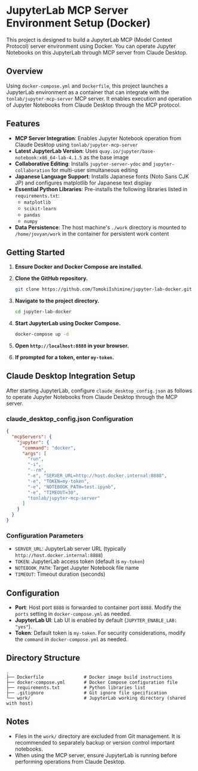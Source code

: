 # JupyterLab MCP Server Environment Setup (Docker)

This project is designed to build a JupyterLab MCP (Model Context Protocol) server environment using Docker. You can operate Jupyter Notebooks on this JupyterLab through MCP server from Claude Desktop.

## Overview

Using `docker-compose.yml` and `Dockerfile`, this project launches a JupyterLab environment as a container that can integrate with the `tonlab/jupyter-mcp-server` MCP server. It enables execution and operation of Jupyter Notebooks from Claude Desktop through the MCP protocol.

## Features

- **MCP Server Integration**: Enables Jupyter Notebook operation from Claude Desktop using `tonlab/jupyter-mcp-server`
- **Latest JupyterLab Version**: Uses `quay.io/jupyter/base-notebook:x86_64-lab-4.1.5` as the base image
- **Collaborative Editing**: Installs `jupyter-server-ydoc` and `jupyter-collaboration` for multi-user simultaneous editing
- **Japanese Language Support**: Installs Japanese fonts (Noto Sans CJK JP) and configures matplotlib for Japanese text display
- **Essential Python Libraries**: Pre-installs the following libraries listed in `requirements.txt`:
    - `matplotlib`
    - `scikit-learn`
    - `pandas`
    - `numpy`
- **Data Persistence**: The host machine's `./work` directory is mounted to `/home/jovyan/work` in the container for persistent work content

## Getting Started

1.  **Ensure Docker and Docker Compose are installed.**

2.  **Clone the GitHub repository.**

    ```bash
    git clone https://github.com/TomokiIshimine/jupyter-lab-docker.git
    ```

3.  **Navigate to the project directory.**

    ```bash
    cd jupyter-lab-docker
    ```

4.  **Start JupyterLab using Docker Compose.**

    ```bash
    docker-compose up -d
    ```

5.  **Open `http://localhost:8888` in your browser.**

6.  **If prompted for a token, enter `my-token`.**

## Claude Desktop Integration Setup

After starting JupyterLab, configure `claude_desktop_config.json` as follows to operate Jupyter Notebooks from Claude Desktop through the MCP server.

### claude_desktop_config.json Configuration

```json
{
  "mcpServers": {
    "jupyter": {
      "command": "docker",
      "args": [
        "run",
        "-i",
        "--rm",
        "-e", "SERVER_URL=http://host.docker.internal:8888",
        "-e", "TOKEN=my-token",
        "-e", "NOTEBOOK_PATH=test.ipynb",
        "-e", "TIMEOUT=30",
        "tonlab/jupyter-mcp-server"
      ]
    }
  }
}
```

### Configuration Parameters

- `SERVER_URL`: JupyterLab server URL (typically `http://host.docker.internal:8888`)
- `TOKEN`: JupyterLab access token (default is `my-token`)
- `NOTEBOOK_PATH`: Target Jupyter Notebook file name
- `TIMEOUT`: Timeout duration (seconds)

## Configuration

- **Port**: Host port `8888` is forwarded to container port `8888`. Modify the `ports` setting in `docker-compose.yml` as needed.
- **JupyterLab UI**: Lab UI is enabled by default (`JUPYTER_ENABLE_LAB: "yes"`).
- **Token**: Default token is `my-token`. For security considerations, modify the `command` in `docker-compose.yml` as needed.

## Directory Structure

```
.
├── Dockerfile               # Docker image build instructions
├── docker-compose.yml       # Docker Compose configuration file
├── requirements.txt         # Python libraries list
├── .gitignore               # Git ignore file specification
└── work/                    # JupyterLab working directory (shared with host)
```

## Notes

- Files in the `work/` directory are excluded from Git management. It is recommended to separately backup or version control important notebooks.
- When using the MCP server, ensure JupyterLab is running before performing operations from Claude Desktop. 